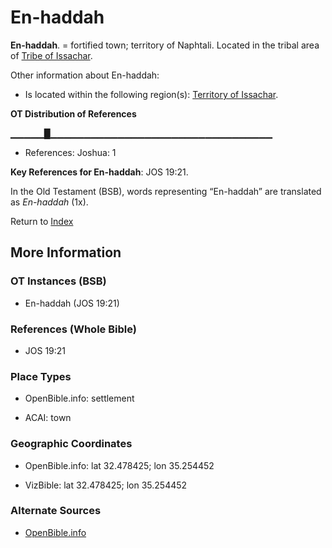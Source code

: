 # En-haddah
**En-haddah**. 
= fortified town; territory of Naphtali. 
Located in the tribal area of [Tribe of Issachar](../../../groups/md/acai/Issachar.md). 




Other information about En-haddah:


* Is located within the following region(s): 
[Territory of Issachar](TerritoryOfIssachar.md). 


**OT Distribution of References**

▁▁▁▁▁█▁▁▁▁▁▁▁▁▁▁▁▁▁▁▁▁▁▁▁▁▁▁▁▁▁▁▁▁▁▁▁▁▁
* References: Joshua: 1



**Key References for En-haddah**: 
JOS 19:21. 


In the Old Testament (BSB), words representing “En-haddah” are translated as 
*En-haddah* (1x). 




Return to [Index](00-Index.md)

## More Information

### OT Instances (BSB)

* En-haddah (JOS 19:21)



### References (Whole Bible)

* JOS 19:21


### Place Types

* OpenBible.info: settlement

* ACAI: town



### Geographic Coordinates

* OpenBible.info: lat 32.478425; lon 35.254452

* VizBible: lat 32.478425; lon 35.254452



### Alternate Sources

* [OpenBible.info](https://www.openbible.info/geo/ancient/a009e7d)



